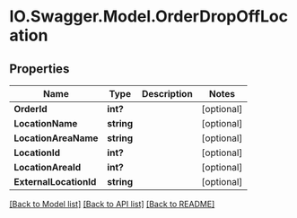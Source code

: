 # IO.Swagger.Model.OrderDropOffLocation
## Properties

Name | Type | Description | Notes
------------ | ------------- | ------------- | -------------
**OrderId** | **int?** |  | [optional] 
**LocationName** | **string** |  | [optional] 
**LocationAreaName** | **string** |  | [optional] 
**LocationId** | **int?** |  | [optional] 
**LocationAreaId** | **int?** |  | [optional] 
**ExternalLocationId** | **string** |  | [optional] 

[[Back to Model list]](../README.md#documentation-for-models) [[Back to API list]](../README.md#documentation-for-api-endpoints) [[Back to README]](../README.md)

